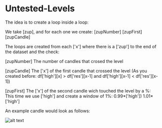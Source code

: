 # Untested-Levels

The idea is to create a loop inside a loop:

We take [zup], and for each one we create: [zupNumber] [zupFirst] [zupCandle]

The loops are created from each  ['x'] where there is a ['zup'] to the end of the dataset and the check:

[zupNumber] The number of candles that crosed the level

[zupCandle] The ['x'] of the first candle that crossed the level (As you created before: df['high'][x] > df['res'][x-1] and df['high'][x-1] < df['res'][x-1])

[zupFirst] The ['x'] of the second candle wich touched the level by a %: This time we use ['high'] and create a window of 1%:
0.99*['high'])        1.01*['high'] 

An example candle would look as follows:

![alt text](https://raw.githubusercontent.com/eyefate/Untested-Levels/master/untested.png?token=AHEMI5FTZC26PXLRZYCVD6C5F5Q4S)
